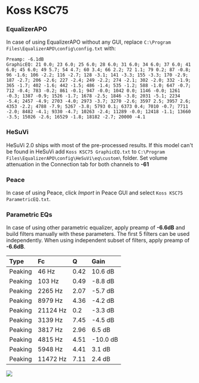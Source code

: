 # Koss KSC75

### EqualizerAPO
In case of using EqualizerAPO without any GUI, replace `C:\Program Files\EqualizerAPO\config\config.txt`
with:
```
Preamp: -6.1dB
GraphicEQ: 21 0.0; 23 6.0; 25 6.0; 28 6.0; 31 6.0; 34 6.0; 37 6.0; 41 6.0; 45 6.0; 49 5.7; 54 4.7; 60 3.4; 66 2.2; 72 1.1; 79 0.2; 87 -0.8; 96 -1.6; 106 -2.2; 116 -2.7; 128 -3.1; 141 -3.3; 155 -3.3; 170 -2.9; 187 -2.7; 206 -2.6; 227 -2.4; 249 -2.2; 274 -2.1; 302 -2.0; 332 -1.9; 365 -1.7; 402 -1.6; 442 -1.5; 486 -1.4; 535 -1.2; 588 -1.0; 647 -0.7; 712 -0.4; 783 -0.2; 861 -0.1; 947 -0.0; 1042 0.0; 1146 -0.0; 1261 -0.3; 1387 -0.9; 1526 -1.7; 1678 -2.5; 1846 -3.8; 2031 -5.1; 2234 -5.4; 2457 -4.9; 2703 -4.0; 2973 -3.7; 3270 -2.6; 3597 2.5; 3957 2.6; 4353 -2.2; 4788 -7.9; 5267 -3.8; 5793 0.1; 6373 0.4; 7010 -0.7; 7711 -2.0; 8482 -4.1; 9330 -4.7; 10263 -2.4; 11289 -0.0; 12418 -1.1; 13660 -3.5; 15026 -2.6; 16529 -1.8; 18182 -2.7; 20000 -4.1
```

### HeSuVi
HeSuVi 2.0 ships with most of the pre-processed results. If this model can't be found in HeSuVi add
`Koss KSC75 GraphicEQ.txt` to `C:\Program Files\EqualizerAPO\config\HeSuVi\eq\custom\` folder.
Set volume attenuation in the Connection tab for both channels to **-61**

### Peace
In case of using Peace, click *Import* in Peace GUI and select `Koss KSC75 ParametricEQ.txt`.

### Parametric EQs
In case of using other parametric equalizer, apply preamp of **-6.6dB** and build filters manually
with these parameters. The first 5 filters can be used independently.
When using independent subset of filters, apply preamp of **-6.6dB**.

| Type    | Fc       |    Q | Gain     |
|:--------|:---------|:-----|:---------|
| Peaking | 46 Hz    | 0.42 | 10.6 dB  |
| Peaking | 103 Hz   | 0.49 | -8.8 dB  |
| Peaking | 2265 Hz  | 2.07 | -5.7 dB  |
| Peaking | 8979 Hz  | 4.36 | -4.2 dB  |
| Peaking | 21124 Hz | 0.2  | -3.3 dB  |
| Peaking | 3139 Hz  | 7.45 | -4.5 dB  |
| Peaking | 3817 Hz  | 2.96 | 6.5 dB   |
| Peaking | 4815 Hz  | 4.51 | -10.0 dB |
| Peaking | 5948 Hz  | 4.41 | 3.1 dB   |
| Peaking | 11472 Hz | 7.11 | 2.4 dB   |

![](https://raw.githubusercontent.com/jaakkopasanen/AutoEq/master/results/rtings/avg/Koss%20KSC75/Koss%20KSC75.png)
